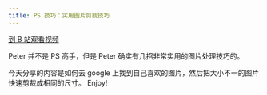 ```yaml
---
title: PS 技巧：实用图片剪裁技巧
---
```


[到 B 站观看视频](https://www.bilibili.com/video/BV1BK4y1k767/)

Peter 并不是 PS 高手，但是 Peter 确实有几招非常实用的图片处理技巧的。

今天分享的内容是如何去 google 上找到自己喜欢的图片，然后把大小不一的图片快速剪裁成相同的尺寸。 Enjoy!
